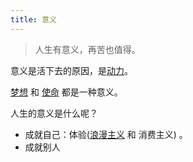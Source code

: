 ```yaml
---
title: 意义
---
```

> 人生有意义，再苦也值得。

意义是活下去的原因，是[动力](../w/willingness.md)。

[梦想](../d/dream.md) 和 [使命](../m/mission.md) 都是一种意义。

人生的意义是什么呢？
* 成就自己：体验([浪漫主义](../r/romanticism.md) 和 消费主义) 。
* 成就别人